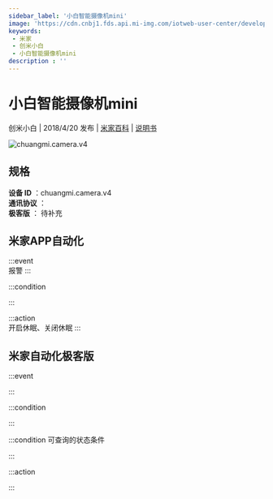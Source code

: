 ```yaml
---
sidebar_label: '小白智能摄像机mini'
image: 'https://cdn.cnbj1.fds.api.mi-img.com/iotweb-user-center/developer_1679069107781Qv8HHAoS.png?GalaxyAccessKeyId=AKVGLQWBOVIRQ3XLEW&Expires=9223372036854775807&Signature=VcCm++jvJHlzf73Sxvu13tggjf4='
keywords: 
 - 米家
 - 创米小白
 - 小白智能摄像机mini
description : ''
---
```

# 小白智能摄像机mini

创米小白 | 2018/4/20 发布 | [米家百科](https://home.mi.com/webapp/content/baike/product/index.html?model=chuangmi.camera.v4) | [说明书](https://home.mi.com/views/introduction.html?model=chuangmi.camera.v4&region=cn)

![chuangmi.camera.v4](https://cdn.cnbj1.fds.api.mi-img.com/iotweb-user-center/developer_1679069107781Qv8HHAoS.png?GalaxyAccessKeyId=AKVGLQWBOVIRQ3XLEW&Expires=9223372036854775807&Signature=VcCm++jvJHlzf73Sxvu13tggjf4=)

## 规格  
> 
**设备 ID** ：chuangmi.camera.v4  
**通讯协议** ：  
**极客版**  ： 待补充 


## 米家APP自动化  

:::event  
报警
:::

:::condition  

:::

:::action   
开启休眠、关闭休眠
:::

## 米家自动化极客版  

:::event  

:::

:::condition  

:::

:::condition 可查询的状态条件  

:::

:::action  

:::

        
